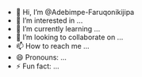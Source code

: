 - 👋 Hi, I’m @Adebimpe-Faruqonikijipa
- 👀 I’m interested in ...
- 🌱 I’m currently learning ...
- 💞️ I’m looking to collaborate on ...
- 📫 How to reach me ...
- 😄 Pronouns: ...
- ⚡ Fun fact: ...

<!---
Adebimpe-Faruqonikijipa/Adebimpe-Faruqonikijipa is a ✨ special ✨ repository because its `README.md` (this file) appears on your GitHub profile.
You can click the Preview link to take a look at your changes.
--->
